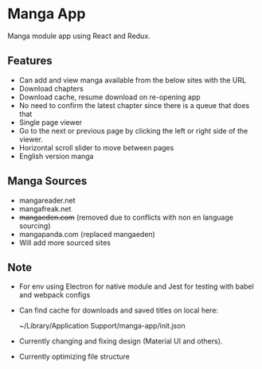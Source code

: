 # Manga App

Manga module app using React and Redux.

## Features

* Can add and view manga available from the below sites with the URL
* Download chapters
* Download cache, resume download on re-opening app
* No need to confirm the latest chapter since there is a queue that does that
* Single page viewer
* Go to the next or previous page by clicking the left or right side of the viewer.
* Horizontal scroll slider to move between pages
* English version manga

## Manga Sources

* mangareader.net
* mangafreak.net
* ~~mangaeden.com~~ (removed due to conflicts with non en language sourcing)
* mangapanda.com (replaced mangaeden)
* Will add more sourced sites

## Note

* For env using Electron for native module and Jest for testing with babel and webpack configs
* Can find cache for downloads and saved titles on local here:

    ~/Library/Application Support/manga-app/init.json

* Currently changing and fixing design (Material UI and others).
* Currently optimizing file structure
